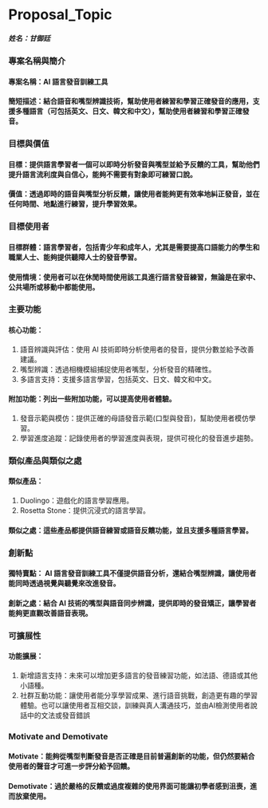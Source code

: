 # Proposal_Topic

##### 姓名：甘御廷

### 專案名稱與簡介

#### 專案名稱：AI 語言發音訓練工具

#### 簡短描述：結合語音和嘴型辨識技術，幫助使用者練習和學習正確發音的應用，支援多種語言（可包括英文、日文、韓文和中文），幫助使用者練習和學習正確發音。

### 目標與價值

#### 目標：提供語言學習者一個可以即時分析發音與嘴型並給予反饋的工具，幫助他們提升語言流利度與自信心，能夠不需要有對象即可練習口說。

#### 價值：透過即時的語音與嘴型分析反饋，讓使用者能夠更有效率地糾正發音，並在任何時間、地點進行練習，提升學習效果。

### 目標使用者

#### 目標群體：語言學習者，包括青少年和成年人，尤其是需要提高口語能力的學生和職業人士、能夠提供聽障人士的發音學習。

#### 使用情境：使用者可以在休閒時間使用該工具進行語言發音練習，無論是在家中、公共場所或移動中都能使用。

### 主要功能

#### 核心功能：
<ol>
<li>語音辨識與評估：使用 AI 技術即時分析使用者的發音，提供分數並給予改善建議。</li>
<li>嘴型辨識：透過相機模組捕捉使用者嘴型，分析發音的精確性。</li>
<li>多語言支持：支援多語言學習，包括英文、日文、韓文和中文。</li>
</ol>

#### 附加功能：列出一些附加功能，可以提高使用者體驗。
<ol>
<li>發音示範與模仿：提供正確的母語發音示範(口型與發音)，幫助使用者模仿學習。</li>
<li>學習進度追蹤：記錄使用者的學習進度與表現，提供可視化的發音進步趨勢。</li>
</ol>

### 類似產品與類似之處

#### 類似產品：
<ol>
<li>Duolingo：遊戲化的語言學習應用。</li>
<li>Rosetta Stone：提供沉浸式的語言學習。</li>
</ol>

#### 類似之處：這些產品都提供語音練習或語音反饋功能，並且支援多種語言學習。

### 創新點

#### 獨特賣點： AI 語言發音訓練工具不僅提供語音分析，還結合嘴型辨識，讓使用者能同時透過視覺與聽覺來改進發音。

#### 創新之處：結合 AI 技術的嘴型與語音同步辨識，提供即時的發音矯正，讓學習者能夠更直觀改善語音表現。

### 可擴展性

#### 功能擴展：
<ol>
<li>新增語言支持：未來可以增加更多語言的發音練習功能，如法語、德語或其他小語種。</li>
<li>社群互動功能：讓使用者能分享學習成果、進行語音挑戰，創造更有趣的學習體驗。也可以讓使用者互相交談，訓練與真人溝通技巧，並由AI檢測使用者說話中的文法或發音錯誤</li>
</ol>

### Motivate and Demotivate

#### Motivate：能夠從嘴型判斷發音是否正確是目前普遍創新的功能，但仍然要結合使用者的聲音才可進一步評分給予回饋。

#### Demotivate：過於嚴格的反饋或過度複雜的使用界面可能讓初學者感到沮喪，進而放棄使用。

